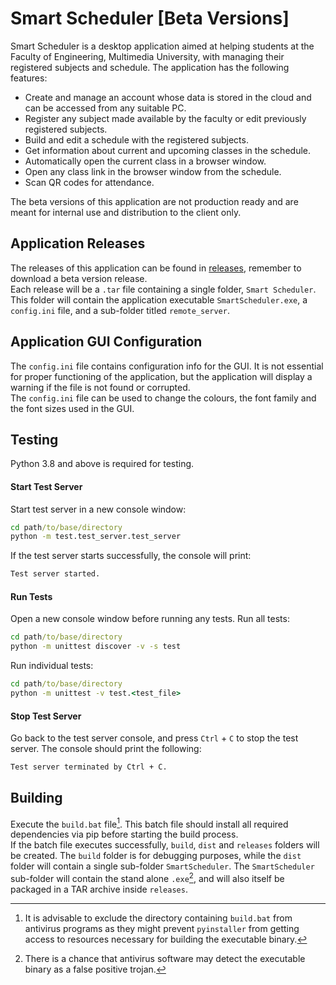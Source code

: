 # Smart Scheduler \[Beta Versions\]
Smart Scheduler is a desktop application aimed at helping students at the Faculty of Engineering, Multimedia University,
 with managing their registered subjects and schedule. The application has the following features: <br />
 - Create and manage an account whose data is stored in the cloud and can be accessed from any suitable PC.
 - Register any subject made available by the faculty or edit previously registered subjects.
 - Build and edit a schedule with the registered subjects.
 - Get information about current and upcoming classes in the schedule.
 - Automatically open the current class in a browser window.
 - Open any class link in the browser window from the schedule.
 - Scan QR codes for attendance.

The beta versions of this application are not production ready and are meant for internal use and distribution to the client only.
## Application Releases
The releases of this application can be found in [releases](https://github.com/Saurya0401/Smart-Scheduler/releases), remember to download a beta version release. <br />
Each release will be a `.tar` file containing a single folder, `Smart Scheduler`. This folder will contain the 
application executable `SmartScheduler.exe`, a `config.ini` file, and a sub-folder titled `remote_server`.
## Application GUI Configuration
The `config.ini` file contains configuration info for the GUI. It is not essential for proper functioning of the application, but the application will display a warning if the file is not found or corrupted. <br /> 
The `config.ini` file can be used to change the colours, the font family and the font sizes used in the GUI. 
## Testing
Python 3.8 and above is required for testing.
#### Start Test Server
Start test server in a new console window:
```cmd
cd path/to/base/directory
python -m test.test_server.test_server
```
If the test server starts successfully, the console will print:
```cmd
Test server started.
```
#### Run Tests
Open a new console window before running any tests.
Run all tests: 
```cmd
cd path/to/base/directory
python -m unittest discover -v -s test
```
Run individual tests:
```cmd
cd path/to/base/directory
python -m unittest -v test.<test_file>
```
#### Stop Test Server
Go back to the test server console, and press `Ctrl` + `C` to stop the test server. The console should print the following:
```cmd
Test server terminated by Ctrl + C.
```
## Building
Execute the `build.bat` file[^1].
This batch file should install all required dependencies via pip before starting the build process. <br />
If the batch file executes successfully, `build`, `dist` and `releases` folders will be created.
The `build` folder is for debugging purposes, while the `dist` folder will contain a single sub-folder `SmartScheduler`.
The `SmartScheduler` sub-folder will contain the stand alone `.exe`[^2], and will also itself be packaged in a TAR 
archive inside `releases`. <br />

[^1]:  It is advisable to exclude the directory containing `build.bat` from antivirus programs as they might prevent 
`pyinstaller` from getting access to resources necessary for building the executable binary.
[^2]:  There is a chance that antivirus software may detect the executable binary as a false positive trojan.
